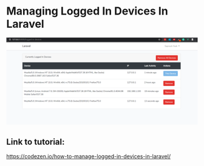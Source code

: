 # Managing Logged In Devices In Laravel

![](laravel-manage-logged-in-devices.PNG)


## Link to tutorial:

https://codezen.io/how-to-manage-logged-in-devices-in-laravel/

